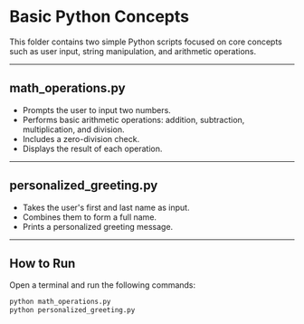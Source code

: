 # Basic Python Concepts

This folder contains two simple Python scripts focused on core concepts such as user input, string manipulation, and arithmetic operations.

---

## math_operations.py

- Prompts the user to input two numbers.
- Performs basic arithmetic operations: addition, subtraction, multiplication, and division.
- Includes a zero-division check.
- Displays the result of each operation.

---

## personalized_greeting.py

- Takes the user's first and last name as input.
- Combines them to form a full name.
- Prints a personalized greeting message.

---

## How to Run

Open a terminal and run the following commands:

```bash
python math_operations.py
python personalized_greeting.py

